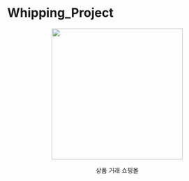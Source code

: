 # Whipping_Project
<p align="center"><img src="https://user-images.githubusercontent.com/97080437/210045725-b4b18864-cf8a-42bd-b271-cb5e3ed71036.jpg" width="300" height="300"></p>
<p align="center"><font weight="bold">상품 거래 쇼핑몰</font></p>

